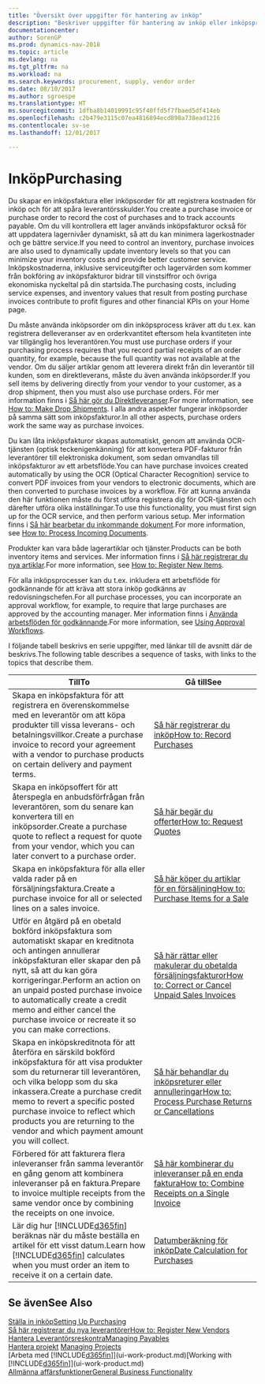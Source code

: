 ```yaml
---
title: "Översikt över uppgifter för hantering av inköp"
description: "Beskriver uppgifter för hantering av inköp eller inköpsprocesser, inklusive hur inköpsfakturor och inköpsorder fungerar."
documentationcenter: 
author: SorenGP
ms.prod: dynamics-nav-2018
ms.topic: article
ms.devlang: na
ms.tgt_pltfrm: na
ms.workload: na
ms.search.keywords: procurement, supply, vendor order
ms.date: 08/10/2017
ms.author: sgroespe
ms.translationtype: HT
ms.sourcegitcommit: 1dfba8b14019991c95f40ffd5f7fbaed5df414eb
ms.openlocfilehash: c2b479e3115c07ea4816894ecd898a738ead1216
ms.contentlocale: sv-se
ms.lasthandoff: 12/01/2017

---
```

# <a name="purchasing"></a><span data-ttu-id="5cb85-103">Inköp</span><span class="sxs-lookup"><span data-stu-id="5cb85-103">Purchasing</span></span>
<span data-ttu-id="5cb85-104">Du skapar en inköpsfaktura eller inköpsorder för att registrera kostnaden för inköp och för att spåra leverantörsskulder.</span><span class="sxs-lookup"><span data-stu-id="5cb85-104">You create a purchase invoice or purchase order to record the cost of purchases and to track accounts payable.</span></span> <span data-ttu-id="5cb85-105">Om du vill kontrollera ett lager används inköpsfakturor också för att uppdatera lagernivåer dynamiskt, så att du kan minimera lagerkostnader och ge bättre service.</span><span class="sxs-lookup"><span data-stu-id="5cb85-105">If you need to control an inventory, purchase invoices are also used to dynamically update inventory levels so that you can minimize your inventory costs and provide better customer service.</span></span> <span data-ttu-id="5cb85-106">Inköpskostnaderna, inklusive serviceutgifter och lagervärden som kommer från bokföring av inköpsfakturor bidrar till vinstsiffror och övriga ekonomiska nyckeltal på din startsida.</span><span class="sxs-lookup"><span data-stu-id="5cb85-106">The purchasing costs, including service expenses, and inventory values that result from posting purchase invoices contribute to profit figures and other financial KPIs on your Home page.</span></span>

<span data-ttu-id="5cb85-107">Du måste använda inköpsorder om din inköpsprocess kräver att du t.ex. kan registrera delleveranser av en orderkvantitet eftersom hela kvantiteten inte var tillgänglig hos leverantören.</span><span class="sxs-lookup"><span data-stu-id="5cb85-107">You must use purchase orders if your purchasing process requires that you record partial receipts of an order quantity, for example, because the full quantity was not available at the vendor.</span></span> <span data-ttu-id="5cb85-108">Om du säljer artiklar genom att leverera direkt från din leverantör till kunden, som en direktleverans, måste du även använda inköpsorder.</span><span class="sxs-lookup"><span data-stu-id="5cb85-108">If you sell items by delivering directly from your vendor to your customer, as a drop shipment, then you must also use purchase orders.</span></span> <span data-ttu-id="5cb85-109">För mer information finns i [Så här gör du Direktleveranser](sales-how-drop-shipment.md).</span><span class="sxs-lookup"><span data-stu-id="5cb85-109">For more information, see [How to: Make Drop Shipments](sales-how-drop-shipment.md).</span></span> <span data-ttu-id="5cb85-110">I alla andra aspekter fungerar inköpsorder på samma sätt som inköpsfakturor.</span><span class="sxs-lookup"><span data-stu-id="5cb85-110">In all other aspects, purchase orders work the same way as purchase invoices.</span></span>

<span data-ttu-id="5cb85-111">Du kan låta inköpsfakturor skapas automatiskt, genom att använda OCR-tjänsten (optisk teckenigenkänning) för att konvertera PDF-fakturor från leverantörer till elektroniska dokument, som sedan omvandlas till inköpsfakturor av ett arbetsflöde.</span><span class="sxs-lookup"><span data-stu-id="5cb85-111">You can have purchase invoices created automatically by using the OCR (Optical Character Recognition) service to convert PDF invoices from your vendors to electronic documents, which are then converted to purchase invoices by a workflow.</span></span> <span data-ttu-id="5cb85-112">För att kunna använda den här funktionen måste du först utföra registrera dig för OCR-tjänsten och därefter utföra olika inställningar.</span><span class="sxs-lookup"><span data-stu-id="5cb85-112">To use this functionality, you must first sign up for the OCR service, and then perform various setup.</span></span> <span data-ttu-id="5cb85-113">Mer information finns i [Så här bearbetar du inkommande dokument](across-process-income-documents.md).</span><span class="sxs-lookup"><span data-stu-id="5cb85-113">For more information, see [How to: Process Incoming Documents](across-process-income-documents.md).</span></span>      

<span data-ttu-id="5cb85-114">Produkter kan vara både lagerartiklar och tjänster.</span><span class="sxs-lookup"><span data-stu-id="5cb85-114">Products can be both inventory items and services.</span></span> <span data-ttu-id="5cb85-115">Mer information finns i [Så här registrerar du nya artiklar](inventory-how-register-new-items.md).</span><span class="sxs-lookup"><span data-stu-id="5cb85-115">For more information, see [How to: Register New Items](inventory-how-register-new-items.md).</span></span>

<span data-ttu-id="5cb85-116">För alla inköpsprocesser kan du t.ex. inkludera ett arbetsflöde för godkännande för att kräva att stora inköp godkänns av redovisningschefen.</span><span class="sxs-lookup"><span data-stu-id="5cb85-116">For all purchase processes, you can incorporate an approval workflow, for example, to require that large purchases are approved by the accounting manager.</span></span> <span data-ttu-id="5cb85-117">Mer information finns i [Använda arbetsflöden för godkännande](across-how-use-approval-workflows.md).</span><span class="sxs-lookup"><span data-stu-id="5cb85-117">For more information, see [Using Approval Workflows](across-how-use-approval-workflows.md).</span></span>

<span data-ttu-id="5cb85-118">I följande tabell beskrivs en serie uppgifter, med länkar till de avsnitt där de beskrivs.</span><span class="sxs-lookup"><span data-stu-id="5cb85-118">The following table describes a sequence of tasks, with links to the topics that describe them.</span></span>

| <span data-ttu-id="5cb85-119">Till</span><span class="sxs-lookup"><span data-stu-id="5cb85-119">To</span></span> | <span data-ttu-id="5cb85-120">Gå till</span><span class="sxs-lookup"><span data-stu-id="5cb85-120">See</span></span> |
| --- | --- |
| <span data-ttu-id="5cb85-121">Skapa en inköpsfaktura för att registrera en överenskommelse med en leverantör om att köpa produkter till vissa leverans- och betalningsvillkor.</span><span class="sxs-lookup"><span data-stu-id="5cb85-121">Create a purchase invoice to record your agreement with a vendor to purchase products on certain delivery and payment terms.</span></span> |[<span data-ttu-id="5cb85-122">Så här registrerar du inköp</span><span class="sxs-lookup"><span data-stu-id="5cb85-122">How to: Record Purchases</span></span>](purchasing-how-record-purchases.md) |
|<span data-ttu-id="5cb85-123">Skapa en inköpsoffert för att återspegla en anbudsförfrågan från leverantören, som du senare kan konvertera till en inköpsorder.</span><span class="sxs-lookup"><span data-stu-id="5cb85-123">Create a purchase quote to reflect a request for quote from your vendor, which you can later convert to a purchase order.</span></span>|[<span data-ttu-id="5cb85-124">Så här begär du offerter</span><span class="sxs-lookup"><span data-stu-id="5cb85-124">How to: Request Quotes</span></span>](purchasing-how-request-quotes.md)|
| <span data-ttu-id="5cb85-125">Skapa en inköpsfaktura för alla eller valda rader på en försäljningsfaktura.</span><span class="sxs-lookup"><span data-stu-id="5cb85-125">Create a purchase invoice for all or selected lines on a sales invoice.</span></span> |[<span data-ttu-id="5cb85-126">Så här köper du artiklar för en försäljning</span><span class="sxs-lookup"><span data-stu-id="5cb85-126">How to: Purchase Items for a Sale</span></span>](purchasing-how-purchase-products-sale.md) |
| <span data-ttu-id="5cb85-127">Utför en åtgärd på en obetald bokförd inköpsfaktura som automatiskt skapar en kreditnota och antingen annullerar inköpsfakturan eller skapar den på nytt, så att du kan göra korrigeringar.</span><span class="sxs-lookup"><span data-stu-id="5cb85-127">Perform an action on an unpaid posted purchase invoice to automatically create a credit memo and either cancel the purchase invoice or recreate it so you can make corrections.</span></span> |[<span data-ttu-id="5cb85-128">Så här rättar eller makulerar du obetalda försäljningsfakturor</span><span class="sxs-lookup"><span data-stu-id="5cb85-128">How to: Correct or Cancel Unpaid Sales Invoices</span></span>](purchasing-how-correct-cancel-unpaid-purchase-invoices.md) |
| <span data-ttu-id="5cb85-129">Skapa en inköpskreditnota för att återföra en särskild bokförd inköpsfaktura för att visa produkter som du returnerar till leverantören, och vilka belopp som du ska inkassera.</span><span class="sxs-lookup"><span data-stu-id="5cb85-129">Create a purchase credit memo to revert a specific posted purchase invoice to reflect which products you are returning to the vendor and which payment amount you will collect.</span></span> |[<span data-ttu-id="5cb85-130">Så här behandlar du inköpsreturer eller annulleringar</span><span class="sxs-lookup"><span data-stu-id="5cb85-130">How to: Process Purchase Returns or Cancellations</span></span>](purchasing-how-register-new-vendors.md) |
|<span data-ttu-id="5cb85-131">Förbered för att fakturera flera inleveranser från samma leverantör en gång genom att kombinera inleveranser på en faktura.</span><span class="sxs-lookup"><span data-stu-id="5cb85-131">Prepare to invoice multiple receipts from the same vendor once by combining the receipts on one invoice.</span></span>|[<span data-ttu-id="5cb85-132">Så här kombinerar du inleveranser på en enda faktura</span><span class="sxs-lookup"><span data-stu-id="5cb85-132">How to: Combine Receipts on a Single Invoice</span></span>](purchasing-how-to-combine-receipts.md)|
| <span data-ttu-id="5cb85-133">Lär dig hur [!INCLUDE[d365fin](includes/d365fin_md.md)] beräknas när du måste beställa en artikel för ett visst datum.</span><span class="sxs-lookup"><span data-stu-id="5cb85-133">Learn how [!INCLUDE[d365fin](includes/d365fin_md.md)] calculates when you must order an item to receive it on a certain date.</span></span>|[<span data-ttu-id="5cb85-134">Datumberäkning för inköp</span><span class="sxs-lookup"><span data-stu-id="5cb85-134">Date Calculation for Purchases</span></span>](purchasing-date-calculation-for-purchases.md)|

## <a name="see-also"></a><span data-ttu-id="5cb85-135">Se även</span><span class="sxs-lookup"><span data-stu-id="5cb85-135">See Also</span></span>
[<span data-ttu-id="5cb85-136">Ställa in inköp</span><span class="sxs-lookup"><span data-stu-id="5cb85-136">Setting Up Purchasing</span></span>](purchasing-setup-purchasing.md)  
[<span data-ttu-id="5cb85-137">Så här registrerar du nya leverantörer</span><span class="sxs-lookup"><span data-stu-id="5cb85-137">How to: Register New Vendors</span></span>](purchasing-how-register-new-vendors.md)  
[<span data-ttu-id="5cb85-138">Hantera Leverantörsreskontra</span><span class="sxs-lookup"><span data-stu-id="5cb85-138">Managing Payables</span></span>](payables-manage-payables.md)  
<span data-ttu-id="5cb85-139">[Hantera projekt](projects-manage-projects.md)  </span><span class="sxs-lookup"><span data-stu-id="5cb85-139">[Managing Projects](projects-manage-projects.md)  </span></span>  
<span data-ttu-id="5cb85-140">[Arbeta med [!INCLUDE[d365fin](includes/d365fin_md.md)]](ui-work-product.md)</span><span class="sxs-lookup"><span data-stu-id="5cb85-140">[Working with [!INCLUDE[d365fin](includes/d365fin_md.md)]](ui-work-product.md)</span></span>  
[<span data-ttu-id="5cb85-141">Allmänna affärsfunktioner</span><span class="sxs-lookup"><span data-stu-id="5cb85-141">General Business Functionality</span></span>](ui-across-business-areas.md)

## 


